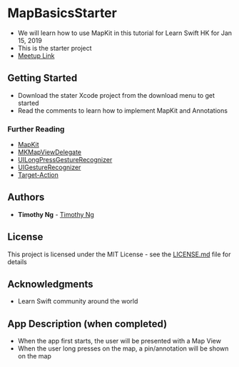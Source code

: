 # MapBasicsStarter
* We will learn how to use MapKit in this tutorial for Learn Swift HK for Jan 15, 2019
* This is the starter project
* [Meetup Link](https://www.meetup.com/Learn-Swift-HK/events/256112228/)

## Getting Started

* Download the stater Xcode project from the download menu to get started
* Read the comments to learn how to implement MapKit and Annotations

### Further Reading
- [MapKit](https://developer.apple.com/documentation/mapkit)
- [MKMapViewDelegate](https://developer.apple.com/documentation/mapkit/mkmapviewdelegate)
- [UILongPressGestureRecognizer](https://developer.apple.com/documentation/uikit/uilongpressgesturerecognizer)
- [UIGestureRecognizer](https://developer.apple.com/documentation/uikit/uigesturerecognizer)
- [Target-Action](https://developer.apple.com/library/archive/documentation/General/Conceptual/Devpedia-CocoaApp/TargetAction.html#//apple_ref/doc/uid/TP40009071-CH3)

## Authors

* **Timothy Ng** - [Timothy Ng](https://github.com/ncytimothy)

## License

This project is licensed under the MIT License - see the [LICENSE.md](LICENSE.md) file for details

## Acknowledgments

* Learn Swift community around the world

## App Description (when completed)
* When the app first starts, the user will be presented with a Map View
* When the user long presses on the map, a pin/annotation will be shown on the map
